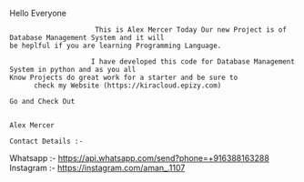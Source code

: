 

Hello Everyone

                         This is Alex Mercer Today Our new Project is of Database Management System and it will
    be heplful if you are learning Programming Language.

                        I have developed this code for Database Management System in python and as you all 
    Know Projects do great work for a starter and be sure to 
          check my Website (https://kiracloud.epizy.com) 

    Go and Check Out

                                                                                                    Alex Mercer

    Contact Details :-

   Whatsapp :- https://api.whatsapp.com/send?phone=+916388163288 Instagram :- https://instagram.com/aman_.1107
